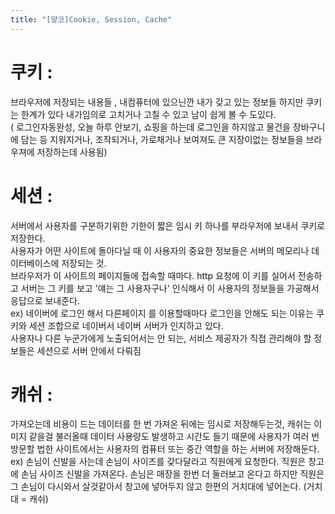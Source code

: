 ```yaml
---
title: "[얄코]Cookie, Session, Cache"
---
```


# 쿠키 :  
브라우저에 저장되는 내용들  , 내컴퓨터에 있으닌깐 내가 갖고 있는 정보들 하지만 쿠키는 한계가 있다 내가임의로 고치거나 고칠 수 있고 남이 쉽게 볼 수 도있다.<br/>
( 로그인자동완성, 오늘 하루 안보기, 쇼핑을 하는데 로그인을 하지않고 물건을 장바구니에 담는 등 지워지거나, 조작되거나, 가로채거나 보여져도 큰 지장이없는 정보들을 브라우져에 저장하는데 사용됨)
# 세션 : 
서버에서 사용자를 구분하기위한 기한이 짧은 임시 키 하나를 부라우저에 보내서 쿠키로 저장한다.<br/>
사용자가 어떤 사이트에 돌아다닐 때 이 사용자의 중요한 정보들은 서버의 메모리나 데이터베이스에 저장되는 것.<br/>
브라우저가 이 사이트의 페이지들에 접속할 때마다. http 요청에 이 키를 실어서 전송하고 서버는 그 키를 보고 '얘는 그 사용자구나' 인식해서 이 사용자의 정보들을 가공해서 응답으로 보내준다.<br/>
ex) 네이버에 로그인 해서 다른페이지 를 이용할때마다 로그인을 안해도 되는 이유는 쿠키와 세션 조합으로 네이버서 네이버 서버가 인지하고 있다.<br/>
사용자나 다른 누군가에게 노출되어서는 안 되는, 서비스 제공자가 직접 관리해야 할 정보들은 세션으로 서버 안에서 다뤄짐<br/>

# 캐쉬 : 
가져오는데 비용이 드는 데이터를 한 번 가져온 뒤에는 임시로 저장해두는것, 캐쉬는 이미지 같을걸 불러올때 데이터 사용량도 발생하고 시간도 들기 때문에 사용자가 여러 번 방문할 법한 사이트에서는 사용자의 컴퓨터 또는 중간 역할을 하는 서버에 저장해둔다.<br/>
ex) 손님이 신발을 사는데 손님이 사이즈를 갖다달라고 직원에게 요청한다. 직원은 창고에 손님 사이즈 신발을 가져온다. 손님은 매장을 한번 더 둘러보고 온다고 하지만 직원은 그 손님이 다시와서 살것같아서 창고에 넣어두지 않고 한편의 거치대에 넣어논다. (거치대 = 캐쉬)
